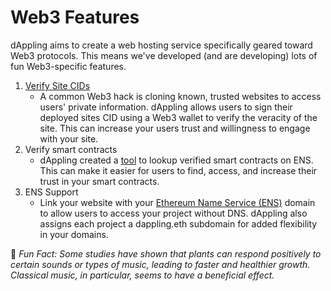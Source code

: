 # Web3 Features

dAppling aims to create a web hosting service specifically geared toward Web3 protocols. This means we've developed (and are developing) lots of fun Web3-specific features.

1. [Verify Site CIDs](../getting-started/verify-a-site-cid.md)
   * A common Web3 hack is cloning known, trusted websites to access users' private information. dAppling allows users to sign their deployed sites CID using a Web3 wallet to verify the veracity of the site. This can increase your users trust and willingness to engage with your site.
2. Verify smart contracts
   * dAppling created a [tool](https://cloudflare-ipfs.com/ipfs/bafybeiblph2j2n55xajfe4eqtdpckzzvtdwbyhz4yv6eihqedy24qljq5u/) to lookup verified smart contracts on ENS. This can make it easier for users to find, access, and increase their trust in your smart contracts.
3. ENS Support
   *   Link your website with your [Ethereum Name Service (ENS)](https://docs.ens.domains/) domain to allow users to access your project without DNS. dAppling also assigns each project a dappling.eth subdomain for added flexibility in your domains.



:cactus: _Fun Fact: Some studies have shown that plants can respond positively to certain sounds or types of music, leading to faster and healthier growth. Classical music, in particular, seems to have a beneficial effect._
